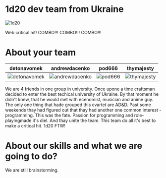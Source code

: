 1d20 dev team from Ukraine
================

![1d20](http://1d20dev.com/wp-content/uploads/2014/11/logo.png)

Web critical hit!
COMBO!!! COMBO!!! COMBO!!!


About your team
===========================

| detonavomek | andrewdacenko | pod666 | thymajesty
|--- |--- |--- |---
| ![detonavomek](http://1d20dev.com/wp-content/uploads/2014/11/BlopKCLlolk.jpg) | ![andrewdacenko](http://1d20dev.com/wp-content/uploads/2014/11/Snimok-ekrana-2014-08-21-v-18.26.36-2.png) | ![pod666](http://1d20dev.com/wp-content/uploads/2014/11/15432.png) | ![thymajesty](http://1d20dev.com/wp-content/uploads/2014/11/1234342.png) |

We are 4 friends in one group in university. 
Once upone a time craftsman decided to enter the best techical university of Ukraine. By that moment he didn't knew, that he would met with ecenomist, musician and anime guy. The only one thing that hade grouped this cvartet are AD&D. Past some weekends thay had figured out that thay had another one common interest - programming. This was the fate. Passion for programming and role-playingmade it's diel. And thay unite the team. This team do all it's best to make a critical hit. 1d20 FTW!

About our skills and what we are going to do?
=======
We are still brainstorming.
